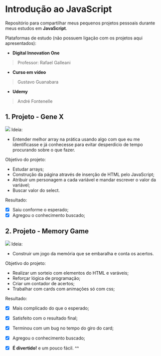 # Introdução ao JavaScript
Repositório para compartilhar meus pequenos projetos pessoais durante meus estudos em **JavaScript**.

 Plataformas de estudo (não possuem ligação com os projetos aqui apresentados):

 - **Digital Innovation One**
> Professor: Rafael Galleani
- **Curso em vídeo**
> Gustavo Guanabara
 - **Udemy**
> André Fontenelle

## 1. Projeto - Gene X
![](https://imgur.com/epz3xM8.png)
Ideia:

 - Entender melhor array na prática usando algo com que eu me identificasse e já conhecesse para evitar desperdício de tempo procurando sobre o que fazer.

Objetivo do projeto:
 - Estudar arrays;
 - Construção da página através de inserção de HTML pelo JavaScript;
 - Atribuir um personagem a cada variável e mandar escrever o valor da variável;
 - Buscar valor do select.

Resultado:

 - [x] Saiu conforme o esperado;
 - [x] Agregou o conhecimento buscado;
 
 ## 2. Projeto - Memory Game
![](https://imgur.com/shlfyZ8.png)
Ideia:

 - Construir um jogo da memória que se embaralha e conta os acertos.

Objetivo do projeto:
 - Realizar um sorteio com elementos do HTML e varáveis; 
 - Reforçar lógica de programação;
 - Criar um contador de acertos;
 - Trabalhar com cards com animações só com css;

Resultado:

 - [x] Mais complicado do que o esperado;
 - [x] Satisfeito com o resultado final;
 - [x] Terminou com um bug no tempo do giro do card;
 - [x] Agregou o conhecimento buscado;
 - [x] **É divertido!** e um pouco fácil. ^^


 
